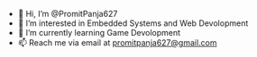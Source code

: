 - 👋 Hi, I’m @PromitPanja627
- 👀 I’m interested in Embedded Systems and Web Devolopment
- 🌱 I’m currently learning Game Devolopment
- 📫 Reach me via email at promitpanja627@gmail.com

<!---
PromitPanja627/PromitPanja627 is a ✨ special ✨ repository because its `README.md` (this file) appears on your GitHub profile.
You can click the Preview link to take a look at your changes.
--->
